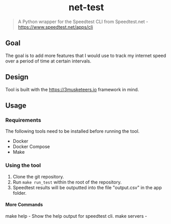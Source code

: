 <h1 align="center">net-test</h1>

> A Python wrapper for the Speedtest CLI from Speedtest.net - https://www.speedtest.net/apps/cli

## Goal

The goal is to add more features that I would use to track my internet speed over a period of time at certain intervals.

## Design

Tool is built with the https://3musketeers.io framework in mind.

## Usage

### Requirements
The following tools need to be installed before running the tool.
- Docker
- Docker Compose
- Make

### Using the tool

1. Clone the git repository.
1. Run `make run_test` within the root of the repository.
1. Speedtest results will be outputted into the file "output.csv" in the app folder.

#### More Commands

make help - Show the help output for speedtest cli.
make servers - 


